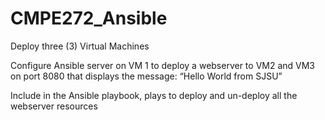# CMPE272_Ansible

Deploy three (3) Virtual Machines

Configure Ansible server on VM 1 to deploy a webserver to VM2 and VM3 on port 8080 that displays the message: “Hello World from SJSU”

Include in the Ansible playbook, plays to deploy and un-deploy all the webserver resources

